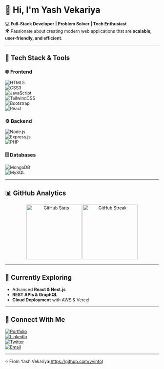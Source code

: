 # 👋 Hi, I'm Yash Vekariya

💻 **Full-Stack Developer | Problem Solver | Tech Enthusiast**  
🌍 Passionate about creating modern web applications that are **scalable, user-friendly, and efficient**.  

---

## 🔧 Tech Stack & Tools

### 🌐 Frontend
![HTML5](https://img.shields.io/badge/HTML5-E34F26?style=for-the-badge&logo=html5&logoColor=white)  
![CSS3](https://img.shields.io/badge/CSS3-1572B6?style=for-the-badge&logo=css3&logoColor=white)  
![JavaScript](https://img.shields.io/badge/JavaScript-F7DF1E?style=for-the-badge&logo=javascript&logoColor=black)  
![TailwindCSS](https://img.shields.io/badge/TailwindCSS-06B6D4?style=for-the-badge&logo=tailwindcss&logoColor=white)  
![Bootstrap](https://img.shields.io/badge/Bootstrap-7952B3?style=for-the-badge&logo=bootstrap&logoColor=white)  
![React](https://img.shields.io/badge/React-20232A?style=for-the-badge&logo=react&logoColor=61DAFB)

### ⚙️ Backend
![Node.js](https://img.shields.io/badge/Node.js-339933?style=for-the-badge&logo=node.js&logoColor=white)  
![Express.js](https://img.shields.io/badge/Express.js-000000?style=for-the-badge&logo=express&logoColor=white)  
![PHP](https://img.shields.io/badge/PHP-777BB4?style=for-the-badge&logo=php&logoColor=white)

### 🗄️ Databases
![MongoDB](https://img.shields.io/badge/MongoDB-47A248?style=for-the-badge&logo=mongodb&logoColor=white)  
![MySQL](https://img.shields.io/badge/MySQL-4479A1?style=for-the-badge&logo=mysql&logoColor=white)

---

## 📊 GitHub Analytics
<p align="center">
  <img src="https://github-readme-stats.vercel.app/api?username=YourGitHubUsername&show_icons=true&theme=tokyonight" alt="GitHub Stats" height="180"/>
  <img src="https://github-readme-streak-stats.herokuapp.com/?user=YourGitHubUsername&theme=tokyonight" alt="GitHub Streak" height="180"/>
</p>

---

## 🌱 Currently Exploring
- Advanced **React & Next.js**  
- **REST APIs & GraphQL**  
- **Cloud Deployment** with AWS & Vercel  

---

## 🤝 Connect With Me
[![Portfolio](https://img.shields.io/badge/Portfolio-%23000000.svg?style=for-the-badge&logo=firefox&logoColor=white)](https://yourportfolio.com)  
[![LinkedIn](https://img.shields.io/badge/LinkedIn-%230077B5.svg?style=for-the-badge&logo=linkedin&logoColor=white)](https://linkedin.com/in/yash-vekariya-6b56b5275)  
[![Twitter](https://img.shields.io/badge/Twitter-%231DA1F2.svg?style=for-the-badge&logo=twitter&logoColor=white)](https://twitter.com/yourhandle)  
[![Email](https://img.shields.io/badge/Email-D14836.svg?style=for-the-badge&logo=gmail&logoColor=white)](mailto:youremail@example.com)  

---

⭐️ From Yash Vekariya(https://github.com/yvinfo)
